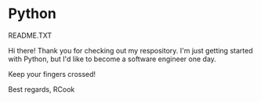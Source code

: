 # Python

README.TXT



Hi there! Thank you for checking out my respository. I'm just getting started with Python, but I'd like to become a software engineer one day. 

Keep your fingers crossed!

Best regards,
RCook

